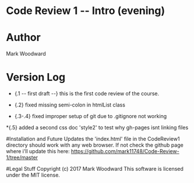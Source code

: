# Code Review 1 -- Intro (evening)
# Author
Mark Woodward
# Version Log
* {.1 -- first draft --}
this is the first code review of the course.

* {.2}
fixed missing semi-colon in htmlList class

* {.3-.4}
fixed improper setup of git due to .gitignore not working

*{.5}
added a second css doc 'style2' to test why gh-pages isnt linking files

#Installation and Future Updates
the 'index.html' file in the CodeReview1 directory should work with any web browser.
If not check the github page where i'll update this here: https://github.com/mark11748/Code-Review-1/tree/master

#Legal Stuff
Copyright (c) 2017 Mark Woodward
This software is licensed under the MIT license.
